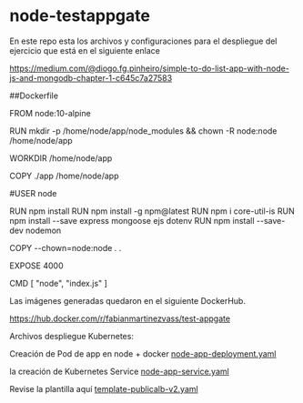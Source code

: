 # node-testappgate

En este repo esta los archivos y configuraciones para el despliegue del ejercicio que está en el siguiente enlace

https://medium.com/@diogo.fg.pinheiro/simple-to-do-list-app-with-node-js-and-mongodb-chapter-1-c645c7a27583

##Dockerfile

FROM node:10-alpine

RUN mkdir -p /home/node/app/node_modules && chown -R node:node /home/node/app

WORKDIR /home/node/app

COPY ./app /home/node/app

#USER node

RUN npm install
RUN npm install -g npm@latest
RUN npm i core-util-is
RUN npm install --save express mongoose ejs dotenv
RUN npm install --save-dev nodemon

COPY --chown=node:node . .

EXPOSE 4000

CMD [ "node", "index.js" ]

Las imágenes generadas quedaron en el siguiente DockerHub.

https://hub.docker.com/r/fabianmartinezvass/test-appgate

Archivos despliegue Kubernetes:

Creación de Pod de app en node + docker  [node-app-deployment.yaml](node-app-deployment.yaml)

la creación de Kubernetes Service  [node-app-service.yaml](node-app-service.yaml)

Revise la plantilla aquí  [template-publicalb-v2.yaml](templates/template-publicalb-v2.yaml)
